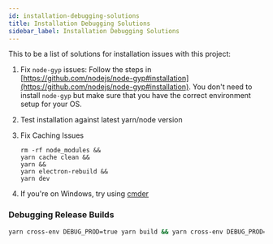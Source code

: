 ```yaml
---
id: installation-debugging-solutions
title: Installation Debugging Solutions
sidebar_label: Installation Debugging Solutions
---
```


This  to be a list of solutions for installation issues with this project:
1. Fix `node-gyp` issues:
   Follow the steps in [https://github.com/nodejs/node-gyp#installation](https://github.com/nodejs/node-gyp#installation). You don't need to install `node-gyp` but make sure that you have the correct environment setup for your OS.
2. Test installation against latest yarn/node version
3. Fix Caching Issues
   
   ```
   rm -rf node_modules &&
   yarn cache clean &&
   yarn &&
   yarn electron-rebuild &&
   yarn dev
   ```
4. If you're on Windows, try using [cmder](http://cmder.net)

### Debugging Release Builds

```bash
yarn cross-env DEBUG_PROD=true yarn build && yarn cross-env DEBUG_PROD=true yarn start
```
